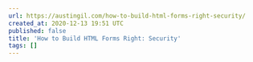 ```yaml
---
url: https://austingil.com/how-to-build-html-forms-right-security/
created_at: 2020-12-13 19:51 UTC
published: false
title: 'How to Build HTML Forms Right: Security'
tags: []
---
```



